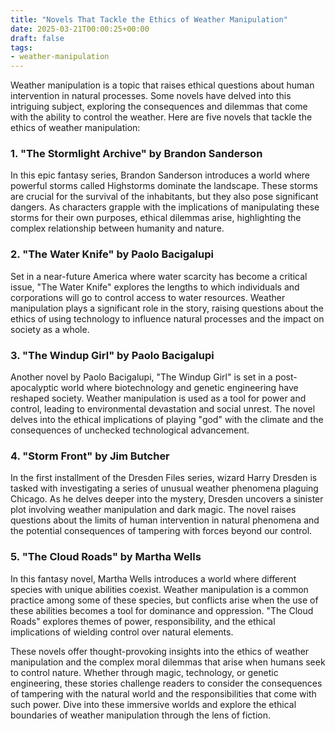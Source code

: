 ```yaml
---
title: "Novels That Tackle the Ethics of Weather Manipulation"
date: 2025-03-21T00:00:25+00:00
draft: false
tags: 
- weather-manipulation
---
```


Weather manipulation is a topic that raises ethical questions about human intervention in natural processes. Some novels have delved into this intriguing subject, exploring the consequences and dilemmas that come with the ability to control the weather. Here are five novels that tackle the ethics of weather manipulation:

### 1. "The Stormlight Archive" by Brandon Sanderson

In this epic fantasy series, Brandon Sanderson introduces a world where powerful storms called Highstorms dominate the landscape. These storms are crucial for the survival of the inhabitants, but they also pose significant dangers. As characters grapple with the implications of manipulating these storms for their own purposes, ethical dilemmas arise, highlighting the complex relationship between humanity and nature.

### 2. "The Water Knife" by Paolo Bacigalupi

Set in a near-future America where water scarcity has become a critical issue, "The Water Knife" explores the lengths to which individuals and corporations will go to control access to water resources. Weather manipulation plays a significant role in the story, raising questions about the ethics of using technology to influence natural processes and the impact on society as a whole.

### 3. "The Windup Girl" by Paolo Bacigalupi

Another novel by Paolo Bacigalupi, "The Windup Girl" is set in a post-apocalyptic world where biotechnology and genetic engineering have reshaped society. Weather manipulation is used as a tool for power and control, leading to environmental devastation and social unrest. The novel delves into the ethical implications of playing "god" with the climate and the consequences of unchecked technological advancement.

### 4. "Storm Front" by Jim Butcher

In the first installment of the Dresden Files series, wizard Harry Dresden is tasked with investigating a series of unusual weather phenomena plaguing Chicago. As he delves deeper into the mystery, Dresden uncovers a sinister plot involving weather manipulation and dark magic. The novel raises questions about the limits of human intervention in natural phenomena and the potential consequences of tampering with forces beyond our control.

### 5. "The Cloud Roads" by Martha Wells

In this fantasy novel, Martha Wells introduces a world where different species with unique abilities coexist. Weather manipulation is a common practice among some of these species, but conflicts arise when the use of these abilities becomes a tool for dominance and oppression. "The Cloud Roads" explores themes of power, responsibility, and the ethical implications of wielding control over natural elements.

These novels offer thought-provoking insights into the ethics of weather manipulation and the complex moral dilemmas that arise when humans seek to control nature. Whether through magic, technology, or genetic engineering, these stories challenge readers to consider the consequences of tampering with the natural world and the responsibilities that come with such power. Dive into these immersive worlds and explore the ethical boundaries of weather manipulation through the lens of fiction.